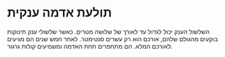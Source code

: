 # תולעת אדמה ענקית

השלשול הענק יכול לגדול עד לאורך של שלושה מטרים. כאשר שלשולי ענק תינוקות בוקעים
מהגולם שלהם, אורכם הוא רק עשרים סנטימטר. לאחר חמש שנים הם מגיעים לאורכם המלא. הם
מתחפרים תחת האדמה ומשמיעים קולות גרגור.
